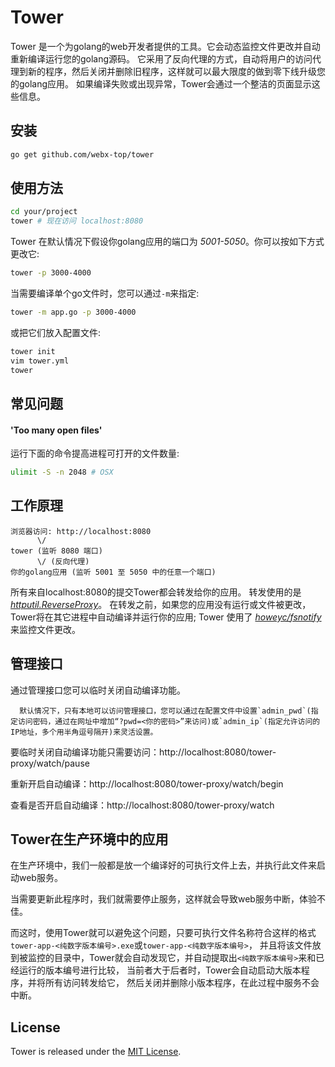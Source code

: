# Tower

Tower 是一个为golang的web开发者提供的工具。它会动态监控文件更改并自动重新编译运行您的golang源码。
它采用了反向代理的方式，自动将用户的访问代理到新的程序，然后关闭并删除旧程序，这样就可以最大限度的做到零下线升级您的golang应用。
如果编译失败或出现异常，Tower会通过一个整洁的页面显示这些信息。

## 安装
```bash
go get github.com/webx-top/tower
```

## 使用方法

```bash
cd your/project
tower # 现在访问 localhost:8080
```

Tower 在默认情况下假设你golang应用的端口为 _5001-5050_。你可以按如下方式更改它:

```bash
tower -p 3000-4000
```


当需要编译单个go文件时，您可以通过`-m`来指定:

```bash
tower -m app.go -p 3000-4000
```

或把它们放入配置文件:

```bash
tower init
vim tower.yml
tower
```

## 常见问题

#### 'Too many open files'

运行下面的命令提高进程可打开的文件数量:

```bash
ulimit -S -n 2048 # OSX
```

## 工作原理

```
浏览器访问: http://localhost:8080
      \/
tower (监听 8080 端口)
      \/ (反向代理)
你的golang应用 (监听 5001 至 5050 中的任意一个端口)
```

所有来自localhost:8080的提交Tower都会转发给你的应用。
转发使用的是 _[httputil.ReverseProxy](http://golang.org/pkg/net/http/httputil/#ReverseProxy)_。
在转发之前，如果您的应用没有运行或文件被更改，Tower将在其它进程中自动编译并运行你的应用; 
Tower 使用了 _[howeyc/fsnotify](https://github.com/howeyc/fsnotify)_ 来监控文件更改。

## 管理接口
通过管理接口您可以临时关闭自动编译功能。

      默认情况下，只有本地可以访问管理接口，您可以通过在配置文件中设置`admin_pwd`(指定访问密码，通过在网址中增加“?pwd=<你的密码>”来访问)或`admin_ip`(指定允许访问的IP地址，多个用半角逗号隔开)来灵活设置。

要临时关闭自动编译功能只需要访问：http://localhost:8080/tower-proxy/watch/pause

重新开启自动编译：http://localhost:8080/tower-proxy/watch/begin

查看是否开启自动编译：http://localhost:8080/tower-proxy/watch

## Tower在生产环境中的应用
在生产环境中，我们一般都是放一个编译好的可执行文件上去，并执行此文件来启动web服务。

当需要更新此程序时，我们就需要停止服务，这样就会导致web服务中断，体验不佳。

而这时，使用Tower就可以避免这个问题，只要可执行文件名称符合这样的格式`tower-app-<纯数字版本编号>.exe`或`tower-app-<纯数字版本编号>`，
并且将该文件放到被监控的目录中，Tower就会自动发现它，并自动提取出`<纯数字版本编号>`来和已经运行的版本编号进行比较，
当前者大于后者时，Tower会自动启动大版本程序，并将所有访问转发给它，
然后关闭并删除小版本程序，在此过程中服务不会中断。

## License

Tower is released under the [MIT License](http://www.opensource.org/licenses/MIT).
